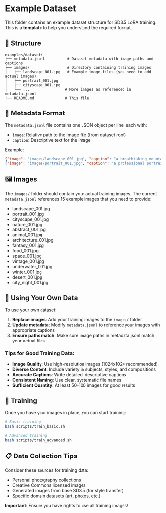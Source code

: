 # Example Dataset

This folder contains an example dataset structure for SD3.5 LoRA training. This is a **template** to help you understand the required format.

## 📁 Structure

```
examples/dataset/
├── metadata.jsonl          # Dataset metadata with image paths and captions
├── images/                 # Directory containing training images
│   ├── landscape_001.jpg   # Example image files (you need to add actual images)
│   ├── portrait_001.jpg
│   ├── cityscape_001.jpg
│   └── ...                # More images as referenced in metadata.jsonl
└── README.md              # This file
```

## 📝 Metadata Format

The `metadata.jsonl` file contains one JSON object per line, each with:

-   `image`: Relative path to the image file (from dataset root)
-   `caption`: Descriptive text for the image

Example:

```json
{"image": "images/landscape_001.jpg", "caption": "a breathtaking mountain landscape with snow-capped peaks"}
{"image": "images/portrait_001.jpg", "caption": "a professional portrait of a young woman with curly brown hair"}
```

## 🖼️ Images

The `images/` folder should contain your actual training images. The current `metadata.jsonl` references 15 example images that you need to provide:

-   landscape_001.jpg
-   portrait_001.jpg
-   cityscape_001.jpg
-   nature_001.jpg
-   abstract_001.jpg
-   animal_001.jpg
-   architecture_001.jpg
-   fantasy_001.jpg
-   food_001.jpg
-   space_001.jpg
-   vintage_001.jpg
-   underwater_001.jpg
-   winter_001.jpg
-   desert_001.jpg
-   city_night_001.jpg

## 🔄 Using Your Own Data

To use your own dataset:

1. **Replace images**: Add your training images to the `images/` folder
2. **Update metadata**: Modify `metadata.jsonl` to reference your images with appropriate captions
3. **Ensure paths match**: Make sure image paths in metadata.jsonl match your actual files

### Tips for Good Training Data:

-   **Image Quality**: Use high-resolution images (1024x1024 recommended)
-   **Diverse Content**: Include variety in subjects, styles, and compositions
-   **Accurate Captions**: Write detailed, descriptive captions
-   **Consistent Naming**: Use clear, systematic file names
-   **Sufficient Quantity**: At least 50-100 images for good results

## 🚀 Training

Once you have your images in place, you can start training:

```bash
# Basic training
bash scripts/train_basic.sh

# Advanced training
bash scripts/train_advanced.sh
```

## 📋 Data Collection Tips

Consider these sources for training data:

-   Personal photography collections
-   Creative Commons licensed images
-   Generated images from base SD3.5 (for style transfer)
-   Specific domain datasets (art, photos, etc.)

**Important**: Ensure you have rights to use all training images!
